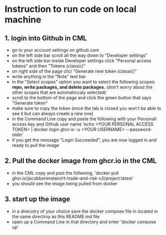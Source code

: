 # Instruction to run code on local machine 



## 1. login into Github in CML

- go to your account settings on github.com
- on the left side bar scroll all the way down to "Developer settings"
- on the left side bar inside Developer settings click "Personal access tokens" and then "Tokens (classic)"
- on right side of the page clicl "Generate new token (classic)"
- write anything in the "Note" text bar
- in the "Select scopes" option you want to select the following scopes: **repo, write:packages, and delete:packages.** (don't worry about the other scopes that are automaticcaly selected)
- scroll to the bottom of the page and click the green button that says "Generate token"
- make sure to copy the token (once the tab is closed you won't be able to see it but can always create a new one)
- in the Command Line copy and paste the following with your Personall access key and Github user name
    'echo &lt;YOUR PERSONAL ACCESS TOKEN&gt;  | docker login ghcr.io -u &lt;YOUR USERNAME&gt;  --password-stdin'
- if you get the message "Login Succeeded", you are now logged in and ready to pull the image



## 2. Pull the docker image from ghcr.io in the CML

- in the CML copy and past the follwoing,
    'docker pull ghcr.io/jacobborenstein/rt-trade-and-risk-v2/project:latest'
- you should see the image being pulled from docker



## 3. start up the image
- in a direcotry of your choice save the docker compose file in located in the same directroy as this README.md file
- open up a Command Line in that directory and enter 'docker compose up'



